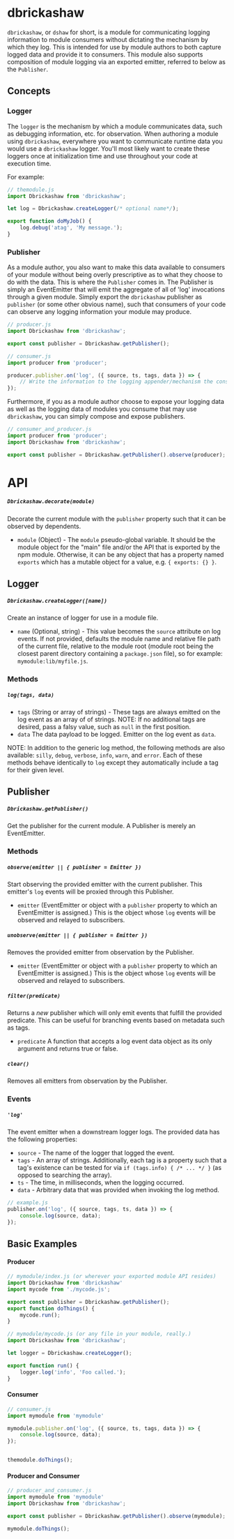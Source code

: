 dbrickashaw
===========

`dbrickashaw`, or `dshaw` for short, is a module for communicating logging
information to module consumers without dictating the mechanism by which they
log. This is intended for use by module authors to both capture logged data and
provide it to consumers. This module also supports composition of module logging
via an exported emitter, referred to below as the `Publisher`.

## Concepts

### Logger
The `logger` is the mechanism by which a module communicates data, such as
debugging information, etc. for observation. When authoring a module using
`dbrickashaw`, everywhere you want to communicate runtime data you would use a
`dbrickashaw` logger. You'll most likely want to create these loggers once at
initialization time and use throughout your code at execution time.

For example:

```javascript
// themodule.js
import Dbrickashaw from 'dbrickashaw';

let log = Dbrickashaw.createLogger(/* optional name*/);

export function doMyJob() {
	log.debug('atag', 'My message.');
}
```

### Publisher
As a module author, you also want to make this data available to consumers of
your module without being overly prescriptive as to what they choose to do with
the data. This is where the `Publisher` comes in. The Publisher is simply an
EventEmitter that will emit the aggregate of all of 'log' invocations through
a given module. Simply export the `dbrickashaw` publisher as `publisher` (or
some other obvious name), such that consumers of your code can observe any
logging information your module may produce.
```javascript
// producer.js
import Dbrickashaw from 'dbrickashaw';

export const publisher = Dbrickashaw.getPublisher();
```

```javascript
// consumer.js
import producer from 'producer';

producer.publisher.on('log', ({ source, ts, tags, data }) => {
	// Write the information to the logging appender/mechanism the consumer chooses.
});
```

Furthermore, if you as a module author choose to expose your logging data as
well as the logging data of modules you consume that may use `dbrickashaw`, you
can simply compose and expose publishers.

```javascript
// consumer_and_producer.js
import producer from 'producer';
import Dbrickashaw from 'dbrickashaw';

export const publisher = Dbrickashaw.getPublisher().observe(producer);
```

# API

##### `Dbrickashaw.decorate(module)`
Decorate the current module with the `publisher` property such that it can be
observed by dependents.
- `module` (Object) - The `module` pseudo-global variable. It should be the
module object for the "main" file and/or the API that is exported by the npm
module. Otherwise, it can be any object that has a property named `exports`
which has a mutable object for a value, e.g. `{ exports: {} }`.

## Logger
##### `Dbrickashaw.createLogger([name])`
Create an instance of logger for use in a module file.
- `name` (Optional, string) - This value becomes the `source` attribute on log
events. If not provided, defaults the module name and relative file path of the
current file, relative to the module root (module root being the closest parent
directory containing a `package.json` file), so for example: `mymodule:lib/myfile.js`.

### Methods
##### `log(tags, data)`

- `tags` (String or array of strings) - These tags are always emitted on the log
event as an array of of strings. NOTE: If no additional tags are desired, pass a
falsy value, such as `null` in the first position.
- `data` The data payload to be logged. Emitter on the log event as `data`.

NOTE: In addition to the generic log method, the following methods are also
available: `silly`, `debug`, `verbose`, `info`, `warn`, and `error`. Each of
these methods behave identically to `log` except they automatically include a
tag for their given level.


## Publisher
##### `Dbrickashaw.getPublisher()`
Get the publisher for the current module. A Publisher is merely an EventEmitter.

### Methods
##### `observe(emitter || { publisher = Emitter })`
Start observing the provided emitter with the current publisher. This emitter's
`log` events will be proxied through this Publisher.
- `emitter` (EventEmitter or object with a `publisher` property to which an
EventEmitter is assigned.) This is the object whose `log` events will be
observed and relayed to subscribers.

##### `unobserve(emitter || { publisher = Emitter })`
Removes the provided emitter from observation by the Publisher.
- `emitter` (EventEmitter or object with a `publisher` property to which an
EventEmitter is assigned.) This is the object whose `log` events will be
observed and relayed to subscribers.

##### `filter(predicate)`
Returns a *new* publisher which will only emit events that fulfill the provided
predicate. This can be useful for branching events based on metadata such as tags.
- `predicate` A function that accepts a log event data object as its only
argument and returns true or false.

##### `clear()`
Removes all emitters from observation by the Publisher.

### Events
##### `'log'`
The event emitter when a downstream logger logs. The provided data has the
following properties:
- `source` - The name of the logger that logged the event.
- `tags` - An array of strings. Additionally, each tag is a property such that
a tag's existence can be tested for via `if (tags.info) { /* ... */ }` (as
opposed to searching the array).
- `ts` - The time, in milliseconds, when the logging occurred.
- `data` - Arbitrary data that was provided when invoking the log method.

```javascript
// example.js
publisher.on('log', ({ source, tags, ts, data }) => {
	console.log(source, data);
});
```

## Basic Examples
#### Producer
```javascript
// mymodule/index.js (or wherever your exported module API resides)
import Dbrickashaw from 'dbrickashaw'
import mycode from './mycode.js';

export const publisher = Dbrickashaw.getPublisher();
export function doThings() {
	mycode.run();
}
```

```javascript
// mymodule/mycode.js (or any file in your module, really.)
import Dbrickashaw from 'dbrickashaw';

let logger = Dbrickashaw.createLogger();

export function run() {
	logger.log('info', 'Foo called.');
}
 ```


#### Consumer
```javascript
// consumer.js
import mymodule from 'mymodule'

mymodule.publisher.on('log', ({ source, ts, tags, data }) => {
	console.log(source, data);
});


themodule.doThings();
```


#### Producer and Consumer
```javascript
// producer_and_consumer.js
import mymodule from 'mymodule'
import Dbrickashaw from 'dbrickashaw';

export const publisher = Dbrickashaw.getPublisher().observe(mymodule);

mymodule.doThings();
```
